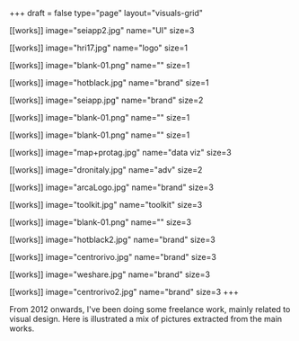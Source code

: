 +++
draft = false
type="page"
layout="visuals-grid"

[[works]]
image="seiapp2.jpg"
name="UI"
size=3

[[works]]
image="hri17.jpg"
name="logo"
size=1

[[works]]
image="blank-01.png"
name=""
size=1

[[works]]
image="hotblack.jpg"
name="brand"
size=1

[[works]]
image="seiapp.jpg"
name="brand"
size=2

[[works]]
image="blank-01.png"
name=""
size=1

[[works]]
image="blank-01.png"
name=""
size=1

[[works]]
image="map+protag.jpg"
name="data viz"
size=3

[[works]]
image="dronitaly.jpg"
name="adv"
size=2

[[works]]
image="arcaLogo.jpg"
name="brand"
size=3

[[works]]
image="toolkit.jpg"
name="toolkit"
size=3

[[works]]
image="blank-01.png"
name=""
size=3

[[works]]
image="hotblack2.jpg"
name="brand"
size=3

[[works]]
image="centrorivo.jpg"
name="brand"
size=3

[[works]]
image="weshare.jpg"
name="brand"
size=3

[[works]]
image="centrorivo2.jpg"
name="brand"
size=3
+++

From 2012 onwards, I've been doing some freelance work, mainly related to visual design. Here is illustrated a mix of pictures extracted from the main works.
